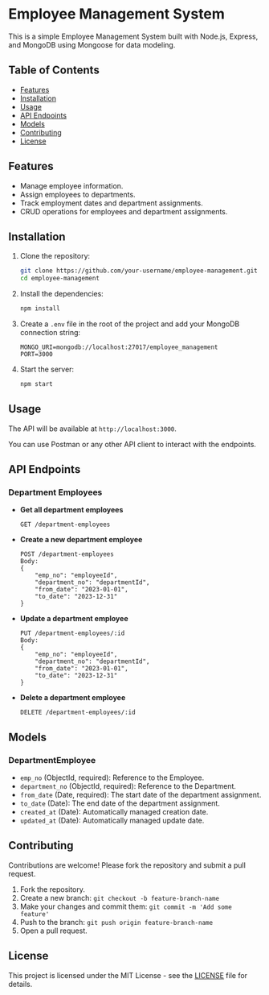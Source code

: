 # Employee Management System

This is a simple Employee Management System built with Node.js, Express, and MongoDB using Mongoose for data modeling.

## Table of Contents

- [Features](#features)
- [Installation](#installation)
- [Usage](#usage)
- [API Endpoints](#api-endpoints)
- [Models](#models)
- [Contributing](#contributing)
- [License](#license)

## Features

- Manage employee information.
- Assign employees to departments.
- Track employment dates and department assignments.
- CRUD operations for employees and department assignments.

## Installation

1. Clone the repository:

    ```bash
    git clone https://github.com/your-username/employee-management.git
    cd employee-management
    ```

2. Install the dependencies:

    ```bash
    npm install
    ```

3. Create a `.env` file in the root of the project and add your MongoDB connection string:

    ```plaintext
    MONGO_URI=mongodb://localhost:27017/employee_management
    PORT=3000
    ```

4. Start the server:

    ```bash
    npm start
    ```

## Usage

The API will be available at `http://localhost:3000`.

You can use Postman or any other API client to interact with the endpoints.

## API Endpoints

### Department Employees

- **Get all department employees**
    ```http
    GET /department-employees
    ```

- **Create a new department employee**
    ```http
    POST /department-employees
    Body:
    {
        "emp_no": "employeeId",
        "department_no": "departmentId",
        "from_date": "2023-01-01",
        "to_date": "2023-12-31"
    }
    ```

- **Update a department employee**
    ```http
    PUT /department-employees/:id
    Body:
    {
        "emp_no": "employeeId",
        "department_no": "departmentId",
        "from_date": "2023-01-01",
        "to_date": "2023-12-31"
    }
    ```

- **Delete a department employee**
    ```http
    DELETE /department-employees/:id
    ```

## Models

### DepartmentEmployee

- `emp_no` (ObjectId, required): Reference to the Employee.
- `department_no` (ObjectId, required): Reference to the Department.
- `from_date` (Date, required): The start date of the department assignment.
- `to_date` (Date): The end date of the department assignment.
- `created_at` (Date): Automatically managed creation date.
- `updated_at` (Date): Automatically managed update date.

## Contributing

Contributions are welcome! Please fork the repository and submit a pull request.

1. Fork the repository.
2. Create a new branch: `git checkout -b feature-branch-name`
3. Make your changes and commit them: `git commit -m 'Add some feature'`
4. Push to the branch: `git push origin feature-branch-name`
5. Open a pull request.

## License

This project is licensed under the MIT License - see the [LICENSE](LICENSE) file for details.
